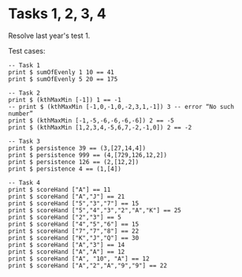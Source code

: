 # Tasks 1, 2, 3, 4

Resolve last year's test 1.

Test cases:

    -- Task 1
    print $ sumOfEvenly 1 10 == 41
    print $ sumOfEvenly 5 20 == 175

    -- Task 2
    print $ (kthMaxMin [-1]) 1 == -1
    -- print $ (kthMaxMin [-1,0,-1,0,-2,3,1,-1]) 3 -- error “No such number”
    print $ (kthMaxMin [-1,-5,-6,-6,-6,-6]) 2 == -5
    print $ (kthMaxMin [1,2,3,4,-5,6,7,-2,-1,0]) 2 == -2

    -- Task 3
    print $ persistence 39 == (3,[27,14,4])
    print $ persistence 999 == (4,[729,126,12,2])
    print $ persistence 126 == (2,[12,2])
    print $ persistence 4 == (1,[4])

    -- Task 4
    print $ scoreHand ["A"] == 11
    print $ scoreHand ["A","J"] == 21
    print $ scoreHand ["5","3","7"] == 15
    print $ scoreHand ["5","4","3","2","A","K"] == 25
    print $ scoreHand ["2","3"] == 5
    print $ scoreHand ["4","5","6"] == 15
    print $ scoreHand ["7","7","8"] == 22
    print $ scoreHand ["K","J","Q"] == 30
    print $ scoreHand ["A","3"] == 14
    print $ scoreHand ["A","A"] == 12
    print $ scoreHand ["A", "10", "A"] == 12
    print $ scoreHand ["A","2","A","9","9"] == 22
